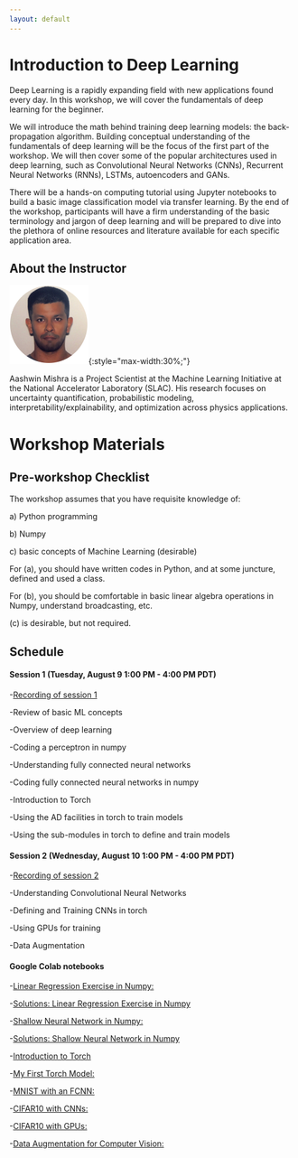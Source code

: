 ```yaml
---
layout: default
---
```


# Introduction to Deep Learning

Deep Learning is a rapidly expanding field with new applications found every day. In this workshop, we will cover the fundamentals of deep learning for the beginner. 

We will introduce the math behind training deep learning models: the back-propagation algorithm. Building conceptual understanding of the fundamentals of deep learning will be the focus of the first part of the workshop. We will then cover some of the popular architectures used in deep learning, such as Convolutional Neural Networks (CNNs), Recurrent Neural Networks (RNNs), LSTMs, autoencoders and GANs. 

There will be a hands-on computing tutorial using Jupyter notebooks to build a basic image classification model via transfer learning.  By the end of the workshop, participants will have a firm understanding of the basic terminology and jargon of deep learning and will be prepared to dive into the plethora of online resources and literature available for each specific application area.


## About the Instructor

![Aashwin Mishra](/assets/img/aashwin.png){:style="max-width:30%;"}

Aashwin Mishra is a Project Scientist at the Machine Learning Initiative at the National Accelerator Laboratory (SLAC). His research focuses on uncertainty quantification, probabilistic modeling, interpretability/explainability, and optimization across physics applications.

# Workshop Materials

## Pre-workshop Checklist

The workshop assumes that you have requisite knowledge of: 

a) Python programming 

b) Numpy 

c) basic concepts of Machine Learning (desirable) 


For (a), you should have written codes in Python, and at some juncture, defined and used a class. 

For (b), you should be comfortable in basic linear algebra operations in Numpy, understand broadcasting, etc. 

(c) is desirable, but not required. 

## Schedule

#### Session 1 (Tuesday, August 9 1:00 PM - 4:00 PM PDT)

-[Recording of session 1](https://stanford.zoom.us/rec/share/RnyMtZprvqt5koJUADNoleea81GxBE_W5AR0-Cla3EXwfkFJes1jiGH4icVowfAI.BL2ezLklu15PzXoK?startTime=1660074060000)

-Review of basic ML concepts

-Overview of deep learning

-Coding a perceptron in numpy

-Understanding fully connected neural networks

-Coding fully connected neural networks in numpy

-Introduction to Torch

-Using the AD facilities in torch to train models

-Using the sub-modules in torch to define and train models
  
#### Session 2 (Wednesday, August 10 1:00 PM - 4:00 PM PDT)

-[Recording of session 2](https://stanford.zoom.us/rec/share/rWi9bweXG3QJvF7M1rURkEHcSn_kN2Cw7pK1SJjxpFJqnTg7hPnDG7-K41dG6kM0.Vq_VzePu5vP1HGJA?startTime=1660160664000)

-Understanding Convolutional Neural Networks

-Defining and Training CNNs in torch 

-Using GPUs for training

-Data Augmentation 

#### Google Colab notebooks

-[Linear Regression Exercise in Numpy:](https://colab.research.google.com/drive/1w0C62ikCOotfBJ5FbzQu4I3weu6viAmj?usp=sharing)

-[Solutions: Linear Regression Exercise in Numpy](https://colab.research.google.com/drive/1w0C62ikCOotfBJ5FbzQu4I3weu6viAmj?usp=sharing)

-[Shallow Neural Network in Numpy:](https://colab.research.google.com/drive/1mbquyEd_N_JMh8nTupbXgId1ArVZuP3L?usp=sharing)

-[Solutions: Shallow Neural Network in Numpy](https://colab.research.google.com/drive/1mbquyEd_N_JMh8nTupbXgId1ArVZuP3L?usp=sharing)

-[Introduction to Torch](https://colab.research.google.com/drive/1b1ifUhsdo7rYeUEKBjEQkWTgWX0EgEz6?usp=sharing)

-[My First Torch Model:](https://colab.research.google.com/drive/1GLihAAAmsz1Snqt2GLg55hSO0UQWBGLM?usp=sharing)

-[MNIST with an FCNN:](https://colab.research.google.com/drive/1Wp2jWYnZ50VWBPCVEkPemUcF3ohrxrct?usp=sharing)

-[CIFAR10 with CNNs:](https://colab.research.google.com/drive/1eZniJ3FW77cAy4U3cSieJPSq-ukMARPY?usp=sharing)

-[CIFAR10 with GPUs:](https://colab.research.google.com/drive/153nTZtmHENNTx-XLWw3kl41Shd-ZvXVJ?usp=sharing)

-[Data Augmentation for Computer Vision:](https://colab.research.google.com/drive/1Ug0STBPfwc0Q7YSBasliIJCC38y9pOVm?usp=sharing)
